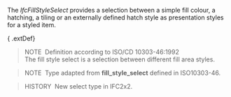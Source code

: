 The _IfcFillStyleSelect_ provides a selection between a simple fill colour, a hatching, a tiling or an externally defined hatch style as presentation styles for a styled item.

{ .extDef}
> NOTE&nbsp; Definition according to ISO/CD 10303-46:1992  
> The fill style select is a selection between different fill area styles.

> NOTE&nbsp; Type adapted from **fill_style_select** defined in ISO10303-46.

> HISTORY&nbsp; New select type in IFC2x2.